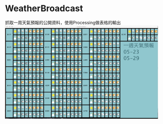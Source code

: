# WeatherBroadcast  
抓取一周天氣預報的公開資料，使用Processing做表格的輸出  
![alt tag](https://github.com/sj82516/WeatherBroadcast/blob/master/img/weathersec.jpg)
